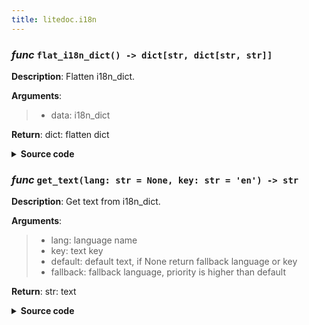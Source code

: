 ```yaml
---
title: litedoc.i18n
---
```

### ***func*** `flat_i18n_dict() -> dict[str, dict[str, str]]`



**Description**: Flatten i18n_dict.

**Arguments**:
> - data: i18n_dict  

**Return**: dict: flatten dict


<details>
<summary> <b>Source code</b> </summary>

```python
def flat_i18n_dict(data: dict[str, NestedDict]) -> dict[str, dict[str, str]]:
    """
    Flatten i18n_dict.
    Args:
        data: i18n_dict
    Returns:
        dict: flatten dict
    """
    ret: dict[str, dict[str, str]] = {}

    def _flat(_lang_data: NestedDict) -> dict[str, str]:
        res = {}
        for k, v in _lang_data.items():
            if isinstance(v, dict):
                for kk, vv in _flat(v).items():
                    res[f'{k}.{kk}'] = vv
            else:
                res[k] = v
        return res
    for lang, lang_data in data.items():
        ret[lang] = _flat(lang_data)
    return ret
```
</details>

### ***func*** `get_text(lang: str = None, key: str = 'en') -> str`



**Description**: Get text from i18n_dict.

**Arguments**:
> - lang: language name  
> - key: text key  
> - default: default text, if None return fallback language or key  
> - fallback: fallback language, priority is higher than default  

**Return**: str: text


<details>
<summary> <b>Source code</b> </summary>

```python
def get_text(lang: str, key: str, default: Optional[str]=None, fallback: Optional[str]='en') -> str:
    """
    Get text from i18n_dict.
    Args:
        lang: language name
        key: text key
        default: default text, if None return fallback language or key
        fallback: fallback language, priority is higher than default
    Returns:
        str: text
    """
    if lang in i18n_flat_dict:
        if key in i18n_flat_dict[lang]:
            return i18n_flat_dict[lang][key]
    if fallback is not None:
        return i18n_flat_dict.get(fallback, {}).get(key, default or key)
    else:
        return default or key
```
</details>

